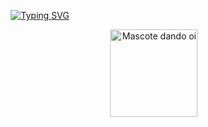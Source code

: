 <p align="center">
  <a href="https://git.io/typing-svg">
    <img src="https://readme-typing-svg.demolab.com?font=Silkscreen&size=50&pause=1000&color=7115F7&background=FF30FE00&center=true&vCenter=true&width=435&lines=SABRINA" 
        alt="Typing SVG" />
  </a>
</p>

<p align="right">
  <img src="assets/mascote/oi.gif" width="140"          
      alt="Mascote dando oi">
</p>
